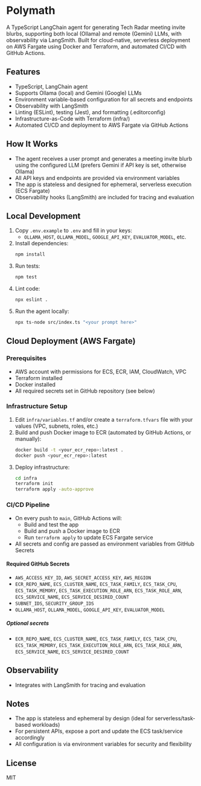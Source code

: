 # Polymath

A TypeScript LangChain agent for generating Tech Radar meeting invite blurbs, supporting both local (Ollama) and remote (Gemini) LLMs, with observability via LangSmith. Built for cloud-native, serverless deployment on AWS Fargate using Docker and Terraform, and automated CI/CD with GitHub Actions.

## Features

- TypeScript, LangChain agent
- Supports Ollama (local) and Gemini (Google) LLMs
- Environment variable-based configuration for all secrets and endpoints
- Observability with LangSmith
- Linting (ESLint), testing (Jest), and formatting (.editorconfig)
- Infrastructure-as-Code with Terraform (infra/)
- Automated CI/CD and deployment to AWS Fargate via GitHub Actions

## How It Works

- The agent receives a user prompt and generates a meeting invite blurb using the configured LLM (prefers Gemini if API key is set, otherwise Ollama)
- All API keys and endpoints are provided via environment variables
- The app is stateless and designed for ephemeral, serverless execution (ECS Fargate)
- Observability hooks (LangSmith) are included for tracing and evaluation

## Local Development

1. Copy `.env.example` to `.env` and fill in your keys:
   - `OLLAMA_HOST`, `OLLAMA_MODEL`, `GOOGLE_API_KEY`, `EVALUATOR_MODEL`, etc.
2. Install dependencies:
   ```sh
   npm install
   ```
3. Run tests:
   ```sh
   npm test
   ```
4. Lint code:
   ```sh
   npx eslint .
   ```
5. Run the agent locally:
   ```sh
   npx ts-node src/index.ts "<your prompt here>"
   ```

## Cloud Deployment (AWS Fargate)

### Prerequisites

- AWS account with permissions for ECS, ECR, IAM, CloudWatch, VPC
- Terraform installed
- Docker installed
- All required secrets set in GitHub repository (see below)

### Infrastructure Setup

1. Edit `infra/variables.tf` and/or create a `terraform.tfvars` file with your values (VPC, subnets, roles, etc.)
2. Build and push Docker image to ECR (automated by GitHub Actions, or manually):
   ```sh
   docker build -t <your_ecr_repo>:latest .
   docker push <your_ecr_repo>:latest
   ```
3. Deploy infrastructure:
   ```sh
   cd infra
   terraform init
   terraform apply -auto-approve
   ```

### CI/CD Pipeline

- On every push to `main`, GitHub Actions will:
  - Build and test the app
  - Build and push a Docker image to ECR
  - Run `terraform apply` to update ECS Fargate service
- All secrets and config are passed as environment variables from GitHub Secrets

#### Required GitHub Secrets

- `AWS_ACCESS_KEY_ID`, `AWS_SECRET_ACCESS_KEY`, `AWS_REGION`
- `ECR_REPO_NAME`, `ECS_CLUSTER_NAME`, `ECS_TASK_FAMILY`, `ECS_TASK_CPU`, `ECS_TASK_MEMORY`, `ECS_TASK_EXECUTION_ROLE_ARN`, `ECS_TASK_ROLE_ARN`, `ECS_SERVICE_NAME`, `ECS_SERVICE_DESIRED_COUNT`
- `SUBNET_IDS`, `SECURITY_GROUP_IDS`
- `OLLAMA_HOST`, `OLLAMA_MODEL`, `GOOGLE_API_KEY`, `EVALUATOR_MODEL`

##### Optional secrets

- `ECR_REPO_NAME`, `ECS_CLUSTER_NAME`, `ECS_TASK_FAMILY`, `ECS_TASK_CPU`, `ECS_TASK_MEMORY`, `ECS_TASK_EXECUTION_ROLE_ARN`, `ECS_TASK_ROLE_ARN`, `ECS_SERVICE_NAME`, `ECS_SERVICE_DESIRED_COUNT`

## Observability

- Integrates with LangSmith for tracing and evaluation

## Notes

- The app is stateless and ephemeral by design (ideal for serverless/task-based workloads)
- For persistent APIs, expose a port and update the ECS task/service accordingly
- All configuration is via environment variables for security and flexibility

## License

MIT
